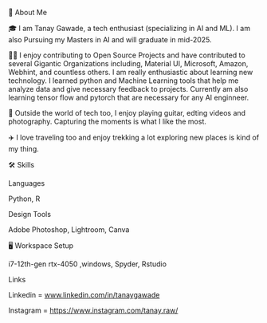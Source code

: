 🚀 About Me

🎓 I am Tanay Gawade, a tech enthusiast (specializing in AI and ML). I am also Pursuing my Masters in AI and will graduate in mid-2025.

👨‍💻 I enjoy contributing to Open Source Projects and have contributed to several Gigantic Organizations including, Material UI, Microsoft, Amazon, Webhint, and countless others. I am really enthusiastic about learning new technology. I learned python and Machine Learning tools that help me analyze data and give necessary feedback to projects. Currently am also learning tensor flow and pytorch that are necessary for any AI enginneer.

🎸 Outside the world of tech too, I enjoy playing guitar, edting videos and  photography. Capturing the moments is what I like the most.

✈️ I love traveling too and enjoy trekking a lot exploring new places is kind of my thing.



🛠️ Skills

Languages

Python, R

Design Tools

Adobe Photoshop, Lightroom, Canva


🖥️ Workspace Setup

i7-12th-gen rtx-4050 ,windows, Spyder, Rstudio


Links

Linkedin = www.linkedin.com/in/tanaygawade

Instagram = https://www.instagram.com/tanay.raw/
